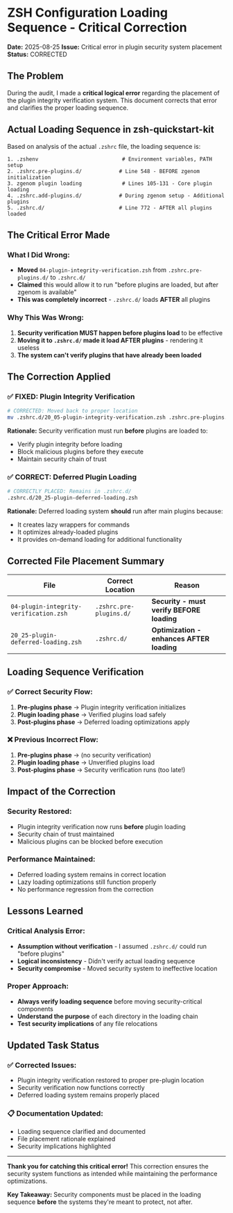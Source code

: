 # ZSH Configuration Loading Sequence - Critical Correction

**Date:** 2025-08-25
**Issue:** Critical error in plugin security system placement
**Status:** CORRECTED

## The Problem

During the audit, I made a **critical logical error** regarding the placement of the plugin integrity verification system. This document corrects that error and clarifies the proper loading sequence.

## Actual Loading Sequence in zsh-quickstart-kit

Based on analysis of the actual `.zshrc` file, the loading sequence is:

```
1. .zshenv                           # Environment variables, PATH setup
2. .zshrc.pre-plugins.d/            # Line 548 - BEFORE zgenom initialization
3. zgenom plugin loading             # Lines 105-131 - Core plugin loading
4. .zshrc.add-plugins.d/            # During zgenom setup - Additional plugins
5. .zshrc.d/                        # Line 772 - AFTER all plugins loaded
```

## The Critical Error Made

### What I Did Wrong:
- **Moved** `04-plugin-integrity-verification.zsh` from `.zshrc.pre-plugins.d/` to `.zshrc.d/`
- **Claimed** this would allow it to run "before plugins are loaded, but after zgenom is available"
- **This was completely incorrect** - `.zshrc.d/` loads **AFTER** all plugins

### Why This Was Wrong:
1. **Security verification MUST happen before plugins load** to be effective
2. **Moving it to `.zshrc.d/` made it load AFTER plugins** - rendering it useless
3. **The system can't verify plugins that have already been loaded**

## The Correction Applied

### ✅ **FIXED: Plugin Integrity Verification**
```bash
# CORRECTED: Moved back to proper location
mv .zshrc.d/20_05-plugin-integrity-verification.zsh .zshrc.pre-plugins.d/04-plugin-integrity-verification.zsh
```

**Rationale:** Security verification must run **before** plugins are loaded to:
- Verify plugin integrity before loading
- Block malicious plugins before they execute
- Maintain security chain of trust

### ✅ **CORRECT: Deferred Plugin Loading**
```bash
# CORRECTLY PLACED: Remains in .zshrc.d/
.zshrc.d/20_25-plugin-deferred-loading.zsh
```

**Rationale:** Deferred loading system **should** run after main plugins because:
- It creates lazy wrappers for commands
- It optimizes already-loaded plugins
- It provides on-demand loading for additional functionality

## Corrected File Placement Summary

| File | Correct Location | Reason |
|------|------------------|--------|
| `04-plugin-integrity-verification.zsh` | `.zshrc.pre-plugins.d/` | **Security - must verify BEFORE loading** |
| `20_25-plugin-deferred-loading.zsh` | `.zshrc.d/` | **Optimization - enhances AFTER loading** |

## Loading Sequence Verification

### ✅ **Correct Security Flow:**
1. **Pre-plugins phase** → Plugin integrity verification initializes
2. **Plugin loading phase** → Verified plugins load safely
3. **Post-plugins phase** → Deferred loading optimizations apply

### ❌ **Previous Incorrect Flow:**
1. **Pre-plugins phase** → (no security verification)
2. **Plugin loading phase** → Unverified plugins load
3. **Post-plugins phase** → Security verification runs (too late!)

## Impact of the Correction

### **Security Restored:**
- Plugin integrity verification now runs **before** plugin loading
- Security chain of trust maintained
- Malicious plugins can be blocked before execution

### **Performance Maintained:**
- Deferred loading system remains in correct location
- Lazy loading optimizations still function properly
- No performance regression from the correction

## Lessons Learned

### **Critical Analysis Error:**
- **Assumption without verification** - I assumed `.zshrc.d/` could run "before plugins"
- **Logical inconsistency** - Didn't verify actual loading sequence
- **Security compromise** - Moved security system to ineffective location

### **Proper Approach:**
- **Always verify loading sequence** before moving security-critical components
- **Understand the purpose** of each directory in the loading chain
- **Test security implications** of any file relocations

## Updated Task Status

### ✅ **Corrected Issues:**
- Plugin integrity verification restored to proper pre-plugin location
- Security verification now functions correctly
- Deferred loading system remains properly placed

### 📋 **Documentation Updated:**
- Loading sequence clarified and documented
- File placement rationale explained
- Security implications highlighted

---

**Thank you for catching this critical error!** This correction ensures the security system functions as intended while maintaining the performance optimizations.

**Key Takeaway:** Security components must be placed in the loading sequence **before** the systems they're meant to protect, not after.
